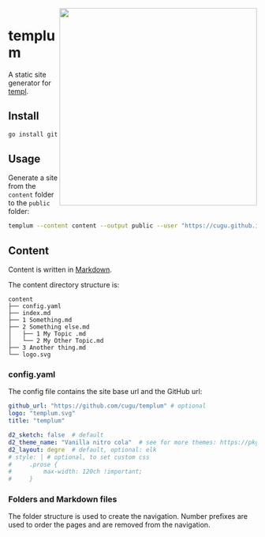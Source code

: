 <img src="./content/templum.png" width="400" height="400" align="right">

# templum

A static site generator for [templ](https://github.com/a-h/templ).

## Install

```bash
go install github.com/cugu/templum/cmd/templum@latest
```

## Usage

Generate a site from the `content` folder to the `public` folder:

```bash
templum --content content --output public --user "https://cugu.github.io/templum/"
```

## Content

Content is written in [Markdown](https://www.markdownguide.org/cheat-sheet/).

The content directory structure is:

```
content
├── config.yaml
├── index.md
├── 1 Something.md
├── 2 Something else.md
│   ├── 1 My Topic .md
│   └── 2 My Other Topic.md
├── 3 Another thing.md
└── logo.svg
```

### config.yaml

The config file contains the site base url and the GitHub url:

```yaml
github_url: "https://github.com/cugu/templum" # optional
logo: "templum.svg"
title: "templum"

d2_sketch: false  # default
d2_theme_name: "Vanilla nitro cola"  # see for more themes: https://pkg.go.dev/oss.terrastruct.com/d2/d2themes/d2themescatalog
d2_layout: degre  # default, optional: elk
# style: | # optional, to set custom css
#     .prose {
#         max-width: 120ch !important;
#     }
```

### Folders and Markdown files

The folder structure is used to create the navigation.
Number prefixes are used to order the pages and are removed from the navigation.
